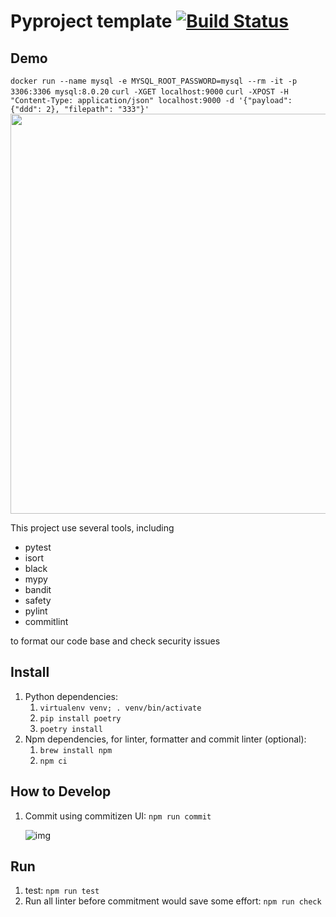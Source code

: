 # Pyproject template [![Build Status](https://travis-ci.com/david30907d/pyproject_template.svg?branch=master)](https://travis-ci.com/github/david30907d/pyproject_template)

## Demo

`docker run --name mysql -e MYSQL_ROOT_PASSWORD=mysql --rm -it -p 3306:3306 mysql:8.0.20`
`curl -XGET localhost:9000`
`curl -XPOST -H "Content-Type: application/json" localhost:9000 -d '{"payload": {"ddd": 2}, "filepath": "333"}'`
<img width="640" src="demo.gif">

This project use several tools, including
* pytest
* isort
* black
* mypy
* bandit
* safety
* pylint
* commitlint

to format our code base and check security issues

## Install

1. Python dependencies:
    1. `virtualenv venv; . venv/bin/activate`
    2. `pip install poetry`
    3. `poetry install`
2. Npm dependencies, for linter, formatter and commit linter (optional):
    1. `brew install npm`
    2. `npm ci`

## How to Develop

1. Commit using commitizen UI: `npm run commit`

    ![img](https://github.com/commitizen/cz-cli/raw/master/meta/screenshots/add-commit.png)
## Run

1. test: `npm run test`
2. Run all linter before commitment would save some effort: `npm run check`
